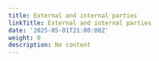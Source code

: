 ```yaml
---
title: External and internal parties
linkTitle: External and internal parties
date: '2025-05-01T21:00:00Z'
weight: 0
description: No content
---
```




